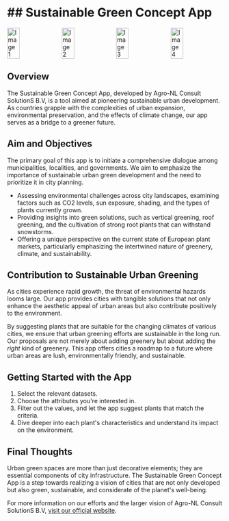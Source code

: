 <h1>## Sustainable Green Concept App</h1>

<div style="display: flex; justify-content: space-between;">
    <img src="https://agro-nl.nl/wp-content/uploads/2019/04/trees-bareroot-e1557303577410.jpg" alt="Image 1" style="width: 24%; margin-right: 1%;">
    <img src="https://agro-nl.nl/assortment/trees/open-ground/" alt="Image 2" style="width: 24%; margin-right: 1%;">
    <img src="https://agro-nl.nl/assortment/shrubs/bare-root-shrubs" alt="Image 3" style="width: 24%; margin-right: 1%;">
    <img src="https://agro-nl.nl/assortment/shrubs/shrubs-in-p9" alt="Image 4" style="width: 24%;">
</div>

<h2>Overview</h2>
<p>The Sustainable Green Concept App, developed by Agro-NL Consult SolutionS B.V, is a tool aimed at pioneering sustainable urban development. As countries grapple with the complexities of urban expansion, environmental preservation, and the effects of climate change, our app serves as a bridge to a greener future.</p>

<h2>Aim and Objectives</h2>
<p>The primary goal of this app is to initiate a comprehensive dialogue among municipalities, localities, and governments. We aim to emphasize the importance of sustainable urban green development and the need to prioritize it in city planning.</p>

<ul>
    <li>Assessing environmental challenges across city landscapes, examining factors such as CO2 levels, sun exposure, shading, and the types of plants currently grown.</li>
    <li>Providing insights into green solutions, such as vertical greening, roof greening, and the cultivation of strong root plants that can withstand snowstorms.</li>
    <li>Offering a unique perspective on the current state of European plant markets, particularly emphasizing the intertwined nature of greenery, climate, and sustainability.</li>
</ul>

<h2>Contribution to Sustainable Urban Greening</h2>
<p>As cities experience rapid growth, the threat of environmental hazards looms large. Our app provides cities with tangible solutions that not only enhance the aesthetic appeal of urban areas but also contribute positively to the environment.</p>

<p>By suggesting plants that are suitable for the changing climates of various cities, we ensure that urban greening efforts are sustainable in the long run. Our proposals are not merely about adding greenery but about adding the <i>right</i> kind of greenery. This app offers cities a roadmap to a future where urban areas are lush, environmentally friendly, and sustainable.</p>

<h2>Getting Started with the App</h2>
<ol>
    <li>Select the relevant datasets.</li>
    <li>Choose the attributes you're interested in.</li>
    <li>Filter out the values, and let the app suggest plants that match the criteria.</li>
    <li>Dive deeper into each plant's characteristics and understand its impact on the environment.</li>
</ol>

<h2>Final Thoughts</h2>
<p>Urban green spaces are more than just decorative elements; they are essential components of city infrastructure. The Sustainable Green Concept App is a step towards realizing a vision of cities that are not only developed but also green, sustainable, and considerate of the planet's well-being.</p>

<p>For more information on our efforts and the larger vision of Agro-NL Consult SolutionS B.V, <a href="https://agro-nl.nl/">visit our official website</a>.</p>
